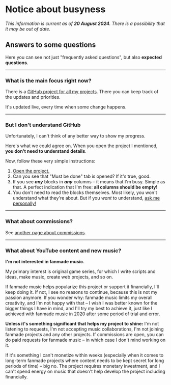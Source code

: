 # Notice about busyness

*This information is current as of **20 August 2024**. There is a possibility that it may be out of date.*

## Answers to some questions

Here you can see not just "frequently asked questions", but also **expected questions**.

****

### What is the main focus right now?

There is a [GitHub project for all my projects](https://github.com/users/liledix4/projects/15). There you can keep track of the updates and priorities.

It's updated live, every time when some change happens.

****

### But I don't understand GitHub

Unfortunately, I can't think of any better way to show my progress.

Here's what we could agree on. When you open the project I mentioned, **you don't need to understand details**.

Now, follow these very simple instructions:

1. [Open the project.](https://github.com/users/liledix4/projects/15)
2. Can you see that "Must be done" tab is opened? If it's true, good.
3. If you see ***any*** blocks in ***any*** columns – it means that I'm busy. Simple as that. A perfect indication that I'm free: **all columns should be empty!**
4. You don't need to read the blocks themselves. Most likely, you won't understand what they're about. But if you *want* to understand, [ask me personally!](./links)

****

### What about commissions?

See [another page about commissions](./comm).

****

### What about YouTube content and new music?

**I'm not interested in fanmade music.**

My primary interest is original game series, for which I write scripts and ideas, make music, create web projects, and so on.

If fanmade music helps popularize this project or support it financially, I'll keep doing it. If not, I see no reasons to continue, because this is not my passion anymore. If you wonder why: fanmade music limits my overall creativity, and I'm not happy with that – I wish I was better known for the bigger things I have in mind, and I'll try my best to achieve it, just like I achieved with fanmade music in 2020 after some period of trial and error.

**Unless it's something significant that helps my project to shine:** I'm not listening to requests, I'm not accepting music collaborations, I'm not joining fanmade projects and any other projects. If commissions are open, you can do paid requests for fanmade music – in which case I don't mind working on it.

If it's something I can't monetize within weeks (especially when it comes to long-term fanmade projects where content needs to be kept secret for long periods of time) – big no. The project requires monetary investment, and I can't spend energy on music that doesn't help develop the project including financially.
